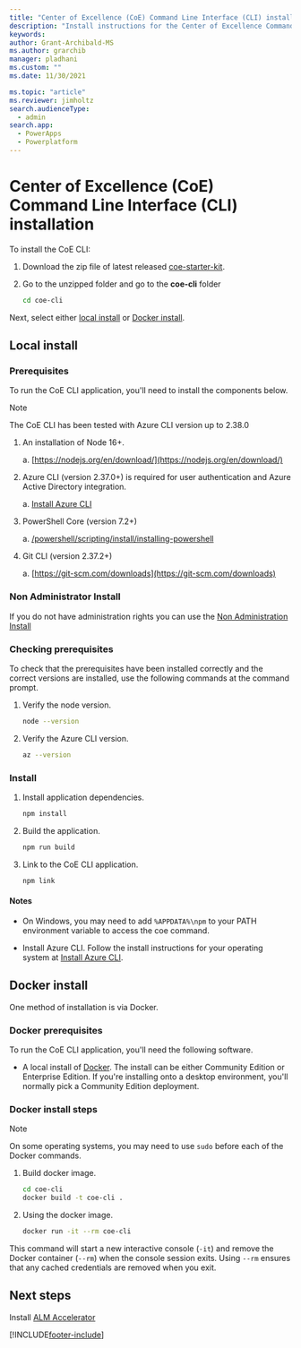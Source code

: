 ```yaml
---
title: "Center of Excellence (CoE) Command Line Interface (CLI) installation"
description: "Install instructions for the Center of Excellence Command-Line interface"
keywords: 
author: Grant-Archibald-MS
ms.author: grarchib
manager: pladhani
ms.custom: ""
ms.date: 11/30/2021

ms.topic: "article"
ms.reviewer: jimholtz
search.audienceType: 
  - admin
search.app: 
  - PowerApps
  - Powerplatform
---
```



# Center of Excellence (CoE) Command Line Interface (CLI) installation

To install the CoE CLI:

1. Download the zip file of latest released [coe-starter-kit](https://aka.ms/CoEStarterKitCurrentMonthRelease).

1. Go to the unzipped folder and go to the **coe-cli** folder

   ```bash
   cd coe-cli
   ```

Next, select either [local install](#local-install) or [Docker install](#docker-install).

## Local install

### Prerequisites

To run the CoE CLI application, you'll need to install the components below.
> [!NOTE]
> The CoE CLI has been tested with Azure CLI version up to 2.38.0

1. An installation of Node 16+.

   a. [https://nodejs.org/en/download/](https://nodejs.org/en/download/)

1. Azure CLI (version 2.37.0+) is required for user authentication and Azure Active Directory integration.

   a. [Install Azure CLI](/cli/azure/install-azure-cli)

1. PowerShell Core (version 7.2+)

   a. [/powershell/scripting/install/installing-powershell](/powershell/scripting/install/installing-powershell)

1. Git CLI (version 2.37.2+)

   a. [https://git-scm.com/downloads](https://git-scm.com/downloads)

### Non Administrator Install

If you do not have administration rights you can use the [Non Administration Install](./non-administrator-local-install.md)

### Checking prerequisites

To check that the prerequisites have been installed correctly and the correct versions are installed, use the following commands at the command prompt.

1. Verify the node version.

   ```bash
   node --version
   ```

1. Verify the Azure CLI version.

   ```bash
   az --version
   ```

### Install

1. Install application dependencies.

   ```bash
   npm install
   ```

1. Build the application.

   ```bash
   npm run build
   ```

1. Link to the CoE CLI application.

   ```bash
   npm link
   ```

#### Notes

- On Windows, you may need to add `%APPDATA%\npm` to your PATH environment variable to access the coe command.

- Install Azure CLI. Follow the install instructions for your operating system at [Install Azure CLI](/cli/azure/install-azure-cli).

## Docker install

One method of installation is via Docker.

### Docker prerequisites

To run the CoE CLI application, you'll need the following software.

- A local install of [Docker](https://docs.docker.com/get-docker/). The install can be either Community Edition or Enterprise Edition. If you're installing onto a desktop environment, you'll normally pick a Community Edition deployment.

### Docker install steps

> [!NOTE]
> On some operating systems, you may need to use `sudo` before each of the Docker commands.

1. Build docker image.

   ```bash
   cd coe-cli
   docker build -t coe-cli . 
   ```

1. Using the docker image.

   ```bash
   docker run -it --rm coe-cli
   ```

This command will start a new interactive console (`-it`) and remove the Docker container (`--rm`) when the console session exits. Using `--rm` ensures that any cached credentials are removed when you exit.

## Next steps

Install [ALM Accelerator](./alm/overview.md)

[!INCLUDE[footer-include](../../../includes/footer-banner.md)]
